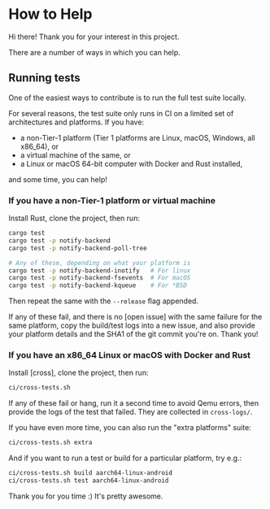 # How to Help

Hi there! Thank you for your interest in this project.

There are a number of ways in which you can help.

## Running tests

One of the easiest ways to contribute is to run the full test suite locally.

For several reasons, the test suite only runs in CI on a limited set of
architectures and platforms. If you have:

 - a non-Tier-1 platform (Tier 1 platforms are Linux, macOS, Windows, all x86\_64), or
 - a virtual machine of the same, or
 - a Linux or macOS 64-bit computer with Docker and Rust installed,

and some time, you can help!

### If you have a non-Tier-1 platform or virtual machine

Install Rust, clone the project, then run:

```bash
cargo test
cargo test -p notify-backend
cargo test -p notify-backend-poll-tree

# Any of these, depending on what your platform is
cargo test -p notify-backend-inotify   # For linux
cargo test -p notify-backend-fsevents  # For macOS
cargo test -p notify-backend-kqueue    # For *BSD
```

Then repeat the same with the `--release` flag appended.

If any of these fail, and there is no [open issue] with the same failure for
the same platform, copy the build/test logs into a new issue, and also provide
your platform details and the SHA1 of the git commit you're on. Thank you!

### If you have an x86\_64 Linux or macOS with Docker and Rust

Install [cross], clone the project, then run:

```bash
ci/cross-tests.sh
```

If any of these fail or hang, run it a second time to avoid Qemu errors, then
provide the logs of the test that failed. They are collected in `cross-logs/`.

If you have even more time, you can also run the "extra platforms" suite:

```bash
ci/cross-tests.sh extra
```

And if you want to run a test or build for a particular platform, try e.g.:

```bash
ci/cross-tests.sh build aarch64-linux-android
ci/cross-tests.sh test aarch64-linux-android
```

Thank you for you time :) It's pretty awesome.
